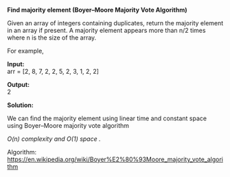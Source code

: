 **Find majority element (Boyer–Moore Majority Vote Algorithm)**

Given an array of integers containing duplicates, return the majority element in an array if present. 
A majority element appears more than n/2 times where n is the size of the array.


For example,

**Input:**  
arr = [2, 8, 7, 2, 2, 5, 2, 3, 1, 2, 2]  

**Output:**  
2

**Solution:** 

We can find the majority element using linear time and constant space using Boyer–Moore majority vote algorithm 

_O(n) complexity and O(1) space ._  

Algorithm: https://en.wikipedia.org/wiki/Boyer%E2%80%93Moore_majority_vote_algorithm